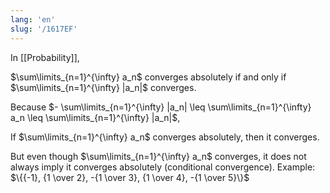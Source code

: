 ```yaml
---
lang: 'en'
slug: '/1617EF'
---
```


In [[Probability]],

$\sum\limits_{n=1}^{\infty} a_n$ converges absolutely if and only if $\sum\limits_{n=1}^{\infty} |a_n|$ converges.

Because $- \sum\limits_{n=1}^{\infty} |a_n| \leq \sum\limits_{n=1}^{\infty} a_n \leq \sum\limits_{n=1}^{\infty} |a_n|$,

If $\sum\limits_{n=1}^{\infty} a_n$ converges absolutely, then it converges.

But even though $\sum\limits_{n=1}^{\infty} a_n$ converges, it does not always imply it converges absolutely (conditional convergence). Example: $\{{-1}, {1 \over 2}, -{1 \over 3}, {1 \over 4}, -{1 \over 5}\}$
